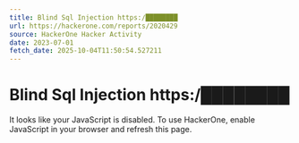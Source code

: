```yaml
---
title: Blind Sql Injection https:/████████
url: https://hackerone.com/reports/2020429
source: HackerOne Hacker Activity
date: 2023-07-01
fetch_date: 2025-10-04T11:50:54.527211
---
```


# Blind Sql Injection https:/████████

It looks like your JavaScript is disabled. To use HackerOne, enable JavaScript in your browser and refresh this page.